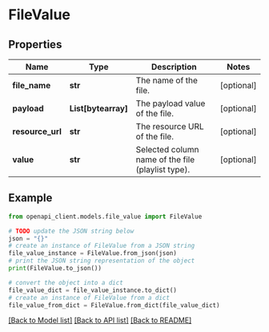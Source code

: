 # FileValue


## Properties

Name | Type | Description | Notes
------------ | ------------- | ------------- | -------------
**file_name** | **str** | The name of the file. | [optional] 
**payload** | **List[bytearray]** | The payload value of the file. | [optional] 
**resource_url** | **str** | The resource URL of the file. | [optional] 
**value** | **str** | Selected column name of the file (playlist type). | [optional] 

## Example

```python
from openapi_client.models.file_value import FileValue

# TODO update the JSON string below
json = "{}"
# create an instance of FileValue from a JSON string
file_value_instance = FileValue.from_json(json)
# print the JSON string representation of the object
print(FileValue.to_json())

# convert the object into a dict
file_value_dict = file_value_instance.to_dict()
# create an instance of FileValue from a dict
file_value_from_dict = FileValue.from_dict(file_value_dict)
```
[[Back to Model list]](../README.md#documentation-for-models) [[Back to API list]](../README.md#documentation-for-api-endpoints) [[Back to README]](../README.md)


